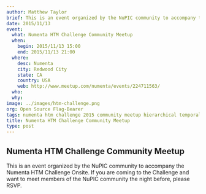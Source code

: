 ```yaml
---
author: Matthew Taylor
brief: This is an event organized by the NuPIC community to accompany the Numenta HTM Challenge Onsite. If you are coming to the Challenge and want to meet members of the NuPIC community the night before, please RSVP.
date: 2015/11/13
event:
  what: Numenta HTM Challenge Community Meetup
  when:
    begin: 2015/11/13 15:00
    end: 2015/11/13 21:00
  where:
    desc: Numenta
    city: Redwood City
    state: CA
    country: USA
    web: http://www.meetup.com/numenta/events/224711563/
  who:
  why:
image: ../images/htm-challenge.png
org: Open Source Flag-Bearer
tags: numenta htm challenge 2015 community meetup hierarchical temporal memory machine intelligence learning brain neocortex
title: Numenta HTM Challenge Community Meetup
type: post
---
```


## Numenta HTM Challenge Community Meetup

This is an event organized by the NuPIC community to accompany the Numenta HTM
Challenge Onsite. If you are coming to the Challenge and want to meet members of
the NuPIC community the night before, please RSVP.
